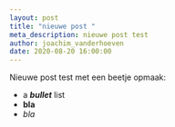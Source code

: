 ```yaml
---
layout: post
title: "nieuwe post "
meta_description: nieuwe post test
author: joachim_vanderhoeven
date: 2020-08-20 16:00:00
---
```

Nieuwe post test met een beetje opmaak:

* a ***bullet*** list
* **bla**
* *bla*